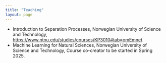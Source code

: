 ```yaml
---
title: "Teaching"
layout: page
---
```


  -  Introduction to Separation Processes, Norwegian University of Science and Technology, https://www.ntnu.edu/studies/courses/KP3010#tab=omEmnet.
  -  Machine Learning for Natural Sciences, Norwegian University of Science and Technology, Course co-creator to be started in Spring 2025. 

